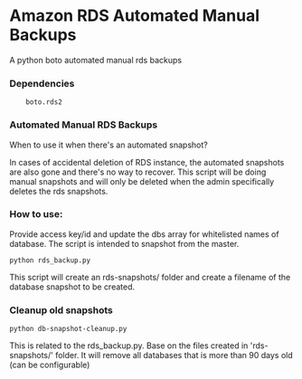 
Amazon RDS Automated Manual Backups
================
A python boto automated manual rds backups

### Dependencies
		boto.rds2


### Automated Manual RDS Backups
When to use it when there's an automated snapshot?

In cases of accidental deletion of RDS instance, the automated snapshots are also gone and there's no way to recover. This script will be doing manual snapshots and will only be deleted when the admin specifically deletes the rds snapshots.

### How to use:
Provide access key/id and update the dbs array for whitelisted names of database. The script is intended to snapshot from the master.



    python rds_backup.py
  
This script will create an rds-snapshots/ folder and create a filename of the database snapshot to be created.



### Cleanup old snapshots

    python db-snapshot-cleanup.py
    

This is related to the rds_backup.py. Base on the files created in 'rds-snapshots/' folder. It will remove all databases that is more than 90 days old (can be configurable) 
